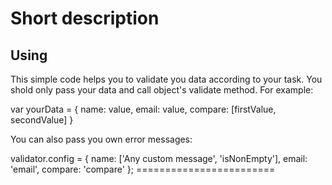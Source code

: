 
Short description
=========================
   
Using
--------------------------  

This simple code helps you to validate you data according to your task.
You shold only pass your data and call object's validate method.
For example:

var yourData = {
	name: value,
	email: value,
	compare: [firstValue, secondValue]
	}
	
You can also pass you own error messages:
	
validator.config = {
	name: ['Any custom message', 'isNonEmpty'],
	email: 'email',
	compare: 'compare'
};
    ========================

